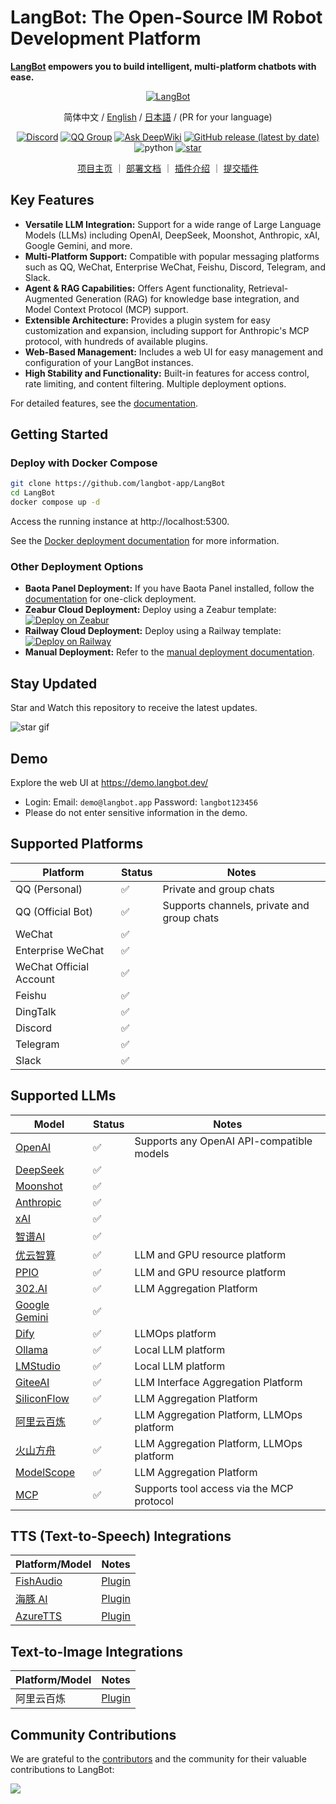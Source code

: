 # LangBot: The Open-Source IM Robot Development Platform

**[LangBot](https://github.com/langbot-app/LangBot) empowers you to build intelligent, multi-platform chatbots with ease.**

<p align="center">
<a href="https://langbot.app">
<img src="https://docs.langbot.app/social_zh.png" alt="LangBot"/>
</a>

<div align="center">

简体中文 / [English](README_EN.md) / [日本語](README_JP.md) / (PR for your language)

[![Discord](https://img.shields.io/discord/1335141740050649118?logo=discord&labelColor=%20%235462eb&logoColor=%20%23f5f5f5&color=%20%235462eb)](https://discord.gg/wdNEHETs87)
[![QQ Group](https://img.shields.io/badge/%E7%A4%BE%E5%8C%BAQQ%E7%BE%A4-966235608-blue)](https://qm.qq.com/q/JLi38whHum)
[![Ask DeepWiki](https://deepwiki.com/badge.svg)](https://deepwiki.com/langbot-app/LangBot)
[![GitHub release (latest by date)](https://img.shields.io/github/v/release/langbot-app/LangBot)](https://github.com/langbot-app/LangBot/releases/latest)
<img src="https://img.shields.io/badge/python-3.10 ~ 3.13 -blue.svg" alt="python">
[![star](https://gitcode.com/RockChinQ/LangBot/star/badge.svg)](https://gitcode.com/RockChinQ/LangBot)

<a href="https://langbot.app">项目主页</a> ｜
<a href="https://docs.langbot.app/zh/insight/guide.html">部署文档</a> ｜
<a href="https://docs.langbot.app/zh/plugin/plugin-intro.html">插件介绍</a> ｜
<a href="https://github.com/langbot-app/LangBot/issues/new?assignees=&labels=%E7%8B%AC%E7%AB%8B%E6%8F%92%E4%BB%B6&projects=&template=submit-plugin.yml&title=%5BPlugin%5D%3A+%E8%AF%B7%E6%B1%82%E7%99%BB%E8%AE%B0%E6%96%B0%E6%8F%92%E4%BB%B6">提交插件</a>


</div>

</p>


## Key Features

*   **Versatile LLM Integration:** Support for a wide range of Large Language Models (LLMs) including OpenAI, DeepSeek, Moonshot, Anthropic, xAI, Google Gemini, and more.
*   **Multi-Platform Support:** Compatible with popular messaging platforms such as QQ, WeChat, Enterprise WeChat, Feishu, Discord, Telegram, and Slack.
*   **Agent & RAG Capabilities:**  Offers Agent functionality, Retrieval-Augmented Generation (RAG) for knowledge base integration, and Model Context Protocol (MCP) support.
*   **Extensible Architecture:** Provides a plugin system for easy customization and expansion, including support for Anthropic's MCP protocol, with hundreds of available plugins.
*   **Web-Based Management:**  Includes a web UI for easy management and configuration of your LangBot instances.
*   **High Stability and Functionality:** Built-in features for access control, rate limiting, and content filtering. Multiple deployment options.

For detailed features, see the [documentation](https://docs.langbot.app/zh/insight/features.html).

## Getting Started

### Deploy with Docker Compose

```bash
git clone https://github.com/langbot-app/LangBot
cd LangBot
docker compose up -d
```

Access the running instance at http://localhost:5300.

See the [Docker deployment documentation](https://docs.langbot.app/zh/deploy/langbot/docker.html) for more information.

### Other Deployment Options

*   **Baota Panel Deployment:** If you have Baota Panel installed, follow the [documentation](https://docs.langbot.app/zh/deploy/langbot/one-click/bt.html) for one-click deployment.
*   **Zeabur Cloud Deployment:** Deploy using a Zeabur template: [![Deploy on Zeabur](https://zeabur.com/button.svg)](https://zeabur.com/zh-CN/templates/ZKTBDH)
*   **Railway Cloud Deployment:** Deploy using a Railway template: [![Deploy on Railway](https://railway.com/button.svg)](https://railway.app/template/yRrAyL?referralCode=vogKPF)
*   **Manual Deployment:** Refer to the [manual deployment documentation](https://docs.langbot.app/zh/deploy/langbot/manual.html).

## Stay Updated

Star and Watch this repository to receive the latest updates.

![star gif](https://docs.langbot.app/star.gif)

## Demo

Explore the web UI at https://demo.langbot.dev/
  - Login: Email: `demo@langbot.app` Password: `langbot123456`
  - Please do not enter sensitive information in the demo.

## Supported Platforms

| Platform           | Status | Notes                                 |
| ------------------ | ------ | ------------------------------------- |
| QQ (Personal)      | ✅      | Private and group chats                |
| QQ (Official Bot)  | ✅      | Supports channels, private and group chats |
| WeChat             | ✅      |                                       |
| Enterprise WeChat  | ✅      |                                       |
| WeChat Official Account | ✅      |                                       |
| Feishu             | ✅      |                                       |
| DingTalk           | ✅      |                                       |
| Discord            | ✅      |                                       |
| Telegram           | ✅      |                                       |
| Slack            | ✅      |                                       |

## Supported LLMs

| Model                                  | Status | Notes                                                      |
| -------------------------------------- | ------ | ---------------------------------------------------------- |
| [OpenAI](https://platform.openai.com/) | ✅      | Supports any OpenAI API-compatible models                 |
| [DeepSeek](https://www.deepseek.com/)  | ✅      |                                                            |
| [Moonshot](https://www.moonshot.cn/)  | ✅      |                                                            |
| [Anthropic](https://www.anthropic.com/) | ✅      |                                                            |
| [xAI](https://x.ai/)                  | ✅      |                                                            |
| [智谱AI](https://open.bigmodel.cn/)   | ✅      |                                                            |
| [优云智算](https://www.compshare.cn/?ytag=GPU_YY-gh_langbot) | ✅      | LLM and GPU resource platform                          |
| [PPIO](https://ppinfra.com/user/register?invited_by=QJKFYD&utm_source=github_langbot) | ✅      | LLM and GPU resource platform                          |
| [302.AI](https://share.302.ai/SuTG99) | ✅      | LLM Aggregation Platform                               |
| [Google Gemini](https://aistudio.google.com/prompts/new_chat) | ✅      |                                                            |
| [Dify](https://dify.ai)                | ✅      | LLMOps platform                                           |
| [Ollama](https://ollama.com/)           | ✅      | Local LLM platform                                        |
| [LMStudio](https://lmstudio.ai/)        | ✅      | Local LLM platform                                        |
| [GiteeAI](https://ai.gitee.com/)     | ✅      | LLM Interface Aggregation Platform                      |
| [SiliconFlow](https://siliconflow.cn/) | ✅      | LLM Aggregation Platform                               |
| [阿里云百炼](https://bailian.console.aliyun.com/)   | ✅      | LLM Aggregation Platform, LLMOps platform |
| [火山方舟](https://console.volcengine.com/ark/region:ark+cn-beijing/model?vendor=Bytedance&view=LIST_VIEW) | ✅      | LLM Aggregation Platform, LLMOps platform |
| [ModelScope](https://modelscope.cn/docs/model-service/API-Inference/intro) | ✅      | LLM Aggregation Platform |
| [MCP](https://modelcontextprotocol.io/) | ✅      | Supports tool access via the MCP protocol             |

## TTS (Text-to-Speech) Integrations

| Platform/Model                      | Notes                     |
| ----------------------------------- | ------------------------- |
| [FishAudio](https://fish.audio/zh-CN/discovery/) | [Plugin](https://github.com/the-lazy-me/NewChatVoice) |
| [海豚 AI](https://www.ttson.cn/?source=thelazy)   | [Plugin](https://github.com/the-lazy-me/NewChatVoice) |
| [AzureTTS](https://portal.azure.com/)  | [Plugin](https://github.com/Ingnaryk/LangBot_AzureTTS) |

## Text-to-Image Integrations

| Platform/Model                      | Notes                     |
| ----------------------------------- | ------------------------- |
| 阿里云百炼                     | [Plugin](https://github.com/Thetail001/LangBot_BailianTextToImagePlugin) |

## Community Contributions

We are grateful to the [contributors](https://github.com/langbot-app/LangBot/graphs/contributors) and the community for their valuable contributions to LangBot:

<a href="https://github.com/langbot-app/LangBot/graphs/contributors">
  <img src="https://contrib.rocks/image?repo=langbot-app/LangBot" />
</a>